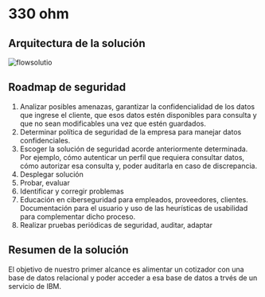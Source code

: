 # 330 ohm

## Arquitectura de la solución

![flowsolutio](img/330flow.jpg)
## Roadmap de seguridad

1. Analizar posibles amenazas, garantizar la confidencialidad de los datos que ingrese el cliente, que esos datos estén disponibles para consulta y que no sean modificables una vez que estén guardados.
2. Determinar política de seguridad de la empresa para manejar datos confidenciales. 
3. Escoger la solución de seguridad acorde anteriormente determinada. Por ejemplo, cómo autenticar un perfil que requiera consultar datos, cómo autorizar esa consulta y, poder auditarla en caso de discrepancia.
4. Desplegar solución
5. Probar, evaluar
6. Identificar y corregir problemas
7. Educación en ciberseguridad para empleados, proveedores, clientes. Documentación para el usuario y uso de las heurísticas de usabilidad para complementar dicho proceso. 
8. Realizar pruebas periódicas de seguridad, auditar, adaptar

## Resumen de la solución

El objetivo de nuestro primer alcance es alimentar un cotizador con una base de datos relacional y poder acceder a esa base de datos a trvés de un servicio de IBM.